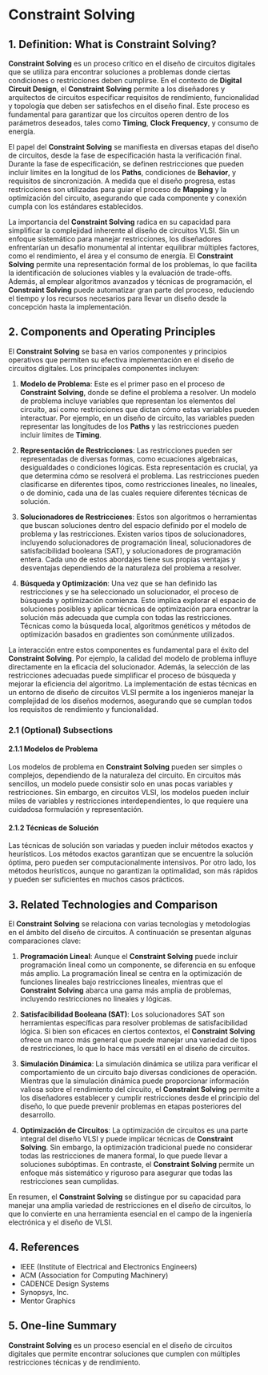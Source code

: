 # Constraint Solving

## 1. Definition: What is **Constraint Solving**?
**Constraint Solving** es un proceso crítico en el diseño de circuitos digitales que se utiliza para encontrar soluciones a problemas donde ciertas condiciones o restricciones deben cumplirse. En el contexto de **Digital Circuit Design**, el **Constraint Solving** permite a los diseñadores y arquitectos de circuitos especificar requisitos de rendimiento, funcionalidad y topología que deben ser satisfechos en el diseño final. Este proceso es fundamental para garantizar que los circuitos operen dentro de los parámetros deseados, tales como **Timing**, **Clock Frequency**, y consumo de energía.

El papel del **Constraint Solving** se manifiesta en diversas etapas del diseño de circuitos, desde la fase de especificación hasta la verificación final. Durante la fase de especificación, se definen restricciones que pueden incluir límites en la longitud de los **Paths**, condiciones de **Behavior**, y requisitos de sincronización. A medida que el diseño progresa, estas restricciones son utilizadas para guiar el proceso de **Mapping** y la optimización del circuito, asegurando que cada componente y conexión cumpla con los estándares establecidos.

La importancia del **Constraint Solving** radica en su capacidad para simplificar la complejidad inherente al diseño de circuitos VLSI. Sin un enfoque sistemático para manejar restricciones, los diseñadores enfrentarían un desafío monumental al intentar equilibrar múltiples factores, como el rendimiento, el área y el consumo de energía. El **Constraint Solving** permite una representación formal de los problemas, lo que facilita la identificación de soluciones viables y la evaluación de trade-offs. Además, al emplear algoritmos avanzados y técnicas de programación, el **Constraint Solving** puede automatizar gran parte del proceso, reduciendo el tiempo y los recursos necesarios para llevar un diseño desde la concepción hasta la implementación.

## 2. Components and Operating Principles
El **Constraint Solving** se basa en varios componentes y principios operativos que permiten su efectiva implementación en el diseño de circuitos digitales. Los principales componentes incluyen:

1. **Modelo de Problema**: Este es el primer paso en el proceso de **Constraint Solving**, donde se define el problema a resolver. Un modelo de problema incluye variables que representan los elementos del circuito, así como restricciones que dictan cómo estas variables pueden interactuar. Por ejemplo, en un diseño de circuito, las variables pueden representar las longitudes de los **Paths** y las restricciones pueden incluir límites de **Timing**.

2. **Representación de Restricciones**: Las restricciones pueden ser representadas de diversas formas, como ecuaciones algebraicas, desigualdades o condiciones lógicas. Esta representación es crucial, ya que determina cómo se resolverá el problema. Las restricciones pueden clasificarse en diferentes tipos, como restricciones lineales, no lineales, o de dominio, cada una de las cuales requiere diferentes técnicas de solución.

3. **Solucionadores de Restricciones**: Estos son algoritmos o herramientas que buscan soluciones dentro del espacio definido por el modelo de problema y las restricciones. Existen varios tipos de solucionadores, incluyendo solucionadores de programación lineal, solucionadores de satisfacibilidad booleana (SAT), y solucionadores de programación entera. Cada uno de estos abordajes tiene sus propias ventajas y desventajas dependiendo de la naturaleza del problema a resolver.

4. **Búsqueda y Optimización**: Una vez que se han definido las restricciones y se ha seleccionado un solucionador, el proceso de búsqueda y optimización comienza. Esto implica explorar el espacio de soluciones posibles y aplicar técnicas de optimización para encontrar la solución más adecuada que cumpla con todas las restricciones. Técnicas como la búsqueda local, algoritmos genéticos y métodos de optimización basados en gradientes son comúnmente utilizados.

La interacción entre estos componentes es fundamental para el éxito del **Constraint Solving**. Por ejemplo, la calidad del modelo de problema influye directamente en la eficacia del solucionador. Además, la selección de las restricciones adecuadas puede simplificar el proceso de búsqueda y mejorar la eficiencia del algoritmo. La implementación de estas técnicas en un entorno de diseño de circuitos VLSI permite a los ingenieros manejar la complejidad de los diseños modernos, asegurando que se cumplan todos los requisitos de rendimiento y funcionalidad.

### 2.1 (Optional) Subsections
#### 2.1.1 Modelos de Problema
Los modelos de problema en **Constraint Solving** pueden ser simples o complejos, dependiendo de la naturaleza del circuito. En circuitos más sencillos, un modelo puede consistir solo en unas pocas variables y restricciones. Sin embargo, en circuitos VLSI, los modelos pueden incluir miles de variables y restricciones interdependientes, lo que requiere una cuidadosa formulación y representación.

#### 2.1.2 Técnicas de Solución
Las técnicas de solución son variadas y pueden incluir métodos exactos y heurísticos. Los métodos exactos garantizan que se encuentre la solución óptima, pero pueden ser computacionalmente intensivos. Por otro lado, los métodos heurísticos, aunque no garantizan la optimalidad, son más rápidos y pueden ser suficientes en muchos casos prácticos.

## 3. Related Technologies and Comparison
El **Constraint Solving** se relaciona con varias tecnologías y metodologías en el ámbito del diseño de circuitos. A continuación se presentan algunas comparaciones clave:

1. **Programación Lineal**: Aunque el **Constraint Solving** puede incluir programación lineal como un componente, se diferencia en su enfoque más amplio. La programación lineal se centra en la optimización de funciones lineales bajo restricciones lineales, mientras que el **Constraint Solving** abarca una gama más amplia de problemas, incluyendo restricciones no lineales y lógicas.

2. **Satisfacibilidad Booleana (SAT)**: Los solucionadores SAT son herramientas específicas para resolver problemas de satisfacibilidad lógica. Si bien son eficaces en ciertos contextos, el **Constraint Solving** ofrece un marco más general que puede manejar una variedad de tipos de restricciones, lo que lo hace más versátil en el diseño de circuitos.

3. **Simulación Dinámica**: La simulación dinámica se utiliza para verificar el comportamiento de un circuito bajo diversas condiciones de operación. Mientras que la simulación dinámica puede proporcionar información valiosa sobre el rendimiento del circuito, el **Constraint Solving** permite a los diseñadores establecer y cumplir restricciones desde el principio del diseño, lo que puede prevenir problemas en etapas posteriores del desarrollo.

4. **Optimización de Circuitos**: La optimización de circuitos es una parte integral del diseño VLSI y puede implicar técnicas de **Constraint Solving**. Sin embargo, la optimización tradicional puede no considerar todas las restricciones de manera formal, lo que puede llevar a soluciones subóptimas. En contraste, el **Constraint Solving** permite un enfoque más sistemático y riguroso para asegurar que todas las restricciones sean cumplidas.

En resumen, el **Constraint Solving** se distingue por su capacidad para manejar una amplia variedad de restricciones en el diseño de circuitos, lo que lo convierte en una herramienta esencial en el campo de la ingeniería electrónica y el diseño de VLSI.

## 4. References
- IEEE (Institute of Electrical and Electronics Engineers)
- ACM (Association for Computing Machinery)
- CADENCE Design Systems
- Synopsys, Inc.
- Mentor Graphics

## 5. One-line Summary
**Constraint Solving** es un proceso esencial en el diseño de circuitos digitales que permite encontrar soluciones que cumplen con múltiples restricciones técnicas y de rendimiento.